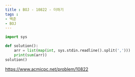 ```yaml
---
title : BOJ - 10822 - 더하기
tags :
- 백준
- BOJ
---
```


```python
import sys

def solution():
    arr = list(map(int, sys.stdin.readline().split(',')))
    print(sum(arr))
solution()
```

https://www.acmicpc.net/problem/10822